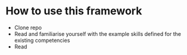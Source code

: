 # How to use this framework
* Clone repo
* Read and familiarise yourself with the example skills defined for the existing competencies
* Read 
